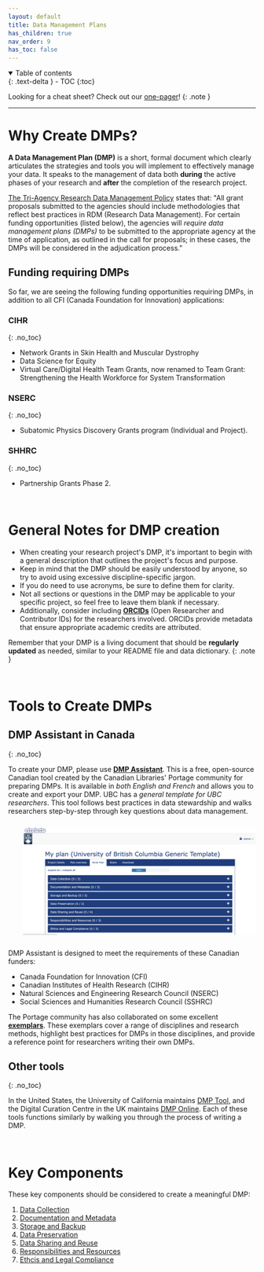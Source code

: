 ```yaml
---
layout: default
title: Data Management Plans
has_children: true
nav_order: 9
has_toc: false
---
```



<details open markdown="block">
  <summary>
    Table of contents
  </summary>
  {: .text-delta }
 - TOC
{:toc}
</details>

Looking for a cheat sheet? Check out our <a href="https://osf.io/wmh5n" target="_blank">one-pager</a>!
{: .note }

---


# Why Create DMPs?

**A Data Management Plan (DMP)** is a short, formal document which clearly articulates the strategies and tools you will implement to effectively manage your data. It speaks to the management of data both <b>during</b> the active phases of your research and <b>after</b> the completion of the research project. 

<a href="https://science.gc.ca/site/science/en/interagency-research-funding/policies-and-guidelines/research-data-management/tri-agency-research-data-management-policy">The Tri-Agency Research Data Management Policy</a> states that: "All grant proposals submitted to the agencies should include methodologies that reflect best practices in RDM (Research Data Management). For certain funding opportunities (listed below), the agencies will *require data management plans (DMPs)* to be submitted to the appropriate agency at the time of application, as outlined in the call for proposals; in these cases, the DMPs will be considered in the adjudication process."

## Funding requiring DMPs

So far, we are seeing the following funding opportunities requiring DMPs, in addition to all CFI (Canada Foundation for Innovation) applications:

### CIHR
{: .no_toc}

- Network Grants in Skin Health and Muscular Dystrophy 
- Data Science for Equity 
- Virtual Care/Digital Health Team Grants, now renamed to Team Grant: Strengthening the Health Workforce for System Transformation


### NSERC
{: .no_toc}

- Subatomic Physics Discovery Grants program (Individual and Project).

### SHHRC
{: .no_toc}

- Partnership Grants Phase 2.

<br>

# General Notes for DMP creation

- When creating your research project's DMP, it's important to begin with a general description that outlines the project's focus and purpose. 
- Keep in mind that the DMP should be easily understood by anyone, so try to avoid using excessive discipline-specific jargon. 
- If you do need to use acronyms, be sure to define them for clarity.
- Not all sections or questions in the DMP may be applicable to your specific project, so feel free to leave them blank if necessary. 
- Additionally, consider including <a href="https://researchdata.library.ubc.ca/plan/get-an-orcid-id" target="_blank"> **ORCIDs**</a> (Open Researcher and Contributor IDs) for the researchers involved. ORCIDs provide metadata that ensure appropriate academic credits are attributed.

Remember that your DMP is a living document that should be **regularly updated** as needed, similar to your README file and data dictionary.
{: .note }


<br>


# Tools to Create DMPs

## DMP Assistant in Canada
{: .no_toc}

To create your DMP, please use <a href="https://assistant.portagenetwork.ca/tool" target="_blank"> **DMP Assistant**</a>. This is a free, open-source Canadian tool created by the Canadian Libraries' Portage community for preparing DMPs. It is available in *both English and French* and allows you to create and export your DMP. UBC has a *general template for UBC researchers*. This tool follows best practices in data stewardship and walks researchers step-by-step through key questions about data management. 

<p style="margin-top:25px;margin-left:30px;margin-bottom:25px">
<img src="figures/dmp_assistant.jpeg" width="500"/>
</p>


DMP Assistant is designed to meet the requirements of these Canadian funders:
- Canada Foundation for Innovation (CFI)
- Canadian Institutes of Health Research (CIHR)
- Natural Sciences and Engineering Research Council (NSERC)
- Social Sciences and Humanities Research Council (SSHRC)


The Portage community has also collaborated on some excellent <a href="https://zenodo.org/communities/portage-network/search?page=1&size=20&q=exemplar" target="_blank">**exemplars**</a>. These exemplars cover a range of disciplines and research methods, highlight best practices for DMPs in those disciplines, and provide a reference point for researchers writing their own DMPs.

## Other tools
{: .no_toc}

In the United States, the University of California maintains <a href="https://dmptool.org/" target="_blank">DMP Tool</a>, and the Digital Curation Centre in the UK maintains <a href="https://dmponline.dcc.ac.uk/" target="_blank">DMP Online</a>. Each of these tools functions similarly by walking you through the process of writing a DMP.


<br>
 
# Key Components

These key components should be considered to create a meaningful DMP:

1. [Data Collection](06-1_Data_Collection.md)
2. [Documentation and Metadata](06-2_Documentation_Metadata.md)
3. [Storage and Backup](06-3_Storage_Backup.md)
4. [Data Preservation](06-4_Data_Preservation.md)
5. [Data Sharing and Reuse](06-5_Data_Sharing.md)
6. [Responsibilities and Resources](06-6_Responsibilities_Resources.md)
7. [Ethcis and Legal Compliance](06-7_Ethics_Legal.md)





